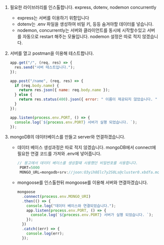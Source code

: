 1. 필요한 라이브러리를 인스톨합니다. express, dotenv, nodemon concurrently
   - express는 서버를 이용하기 위함입니다
   - dotenv는 .env 파일을 생성하여 비밀 키, 등등 숨겨야할 데이터를 넣습니다.
   - nodemon, concurrently는 서버와 클라이언트를 동시에 시작할수있고 서버를 자동으로 restart 해주는 모듈입니다.
     nodemon 설정은 따로 적지 않겠습니다.
2. 서버를 열고 postman을 이용해 테스트합니다.

   ```js
   app.get("/", (req, res) => {
     res.send("서버 테스트입니다.");
   });

   app.post("/name", (req, res) => {
     if (req.body.name) {
       return res.json({ name: req.body.name });
     } else {
       return res.status(400).json({ error: " 이름이 제공되지 않았습니다. " });
     }
   });

   app.listen(process.env.PORT, () => {
     console.log(`${process.env.PORT} 서버가 실행 되었습니다. `);
   });
   ```

3. mongoDB의 데이터베이스를 만들고 server와 연결하겠습니다.

   - 데이터 베이스 생성과정은 따로 적지 않겠습니다.
     mongoDB에서 connect에 필요한 연결 코드를 가져와 .env에 넣어줍니다.

     ```js
     // 몽고에서 데이터 베이스를 생성할떄 사용했던 비밀번호를 사용합니다.
      PORT=5000
      MONGO_URL=mongodb+srv://joon:O3yih8Elc7y2S0Ls@cluster0.xbdfa.mongodb.net/main?retryWrites=true&w=majority
     ```

   - mongoose를 인스톨한뒤 mongoose를 이용해 서버와 연결하겠습니다.

     ```js
     mongoose
       .connect(process.env.MONGO_URI)
       .then(() => {
         console.log("데이터 베이스와 연결되었습니다.");
         app.listen(process.env.PORT, () => {
           console.log(`${process.env.PORT} 서버가 실행 되었습니다. `);
         });
       })
       .catch((err) => {
         console.log(err);
       });
     ```
